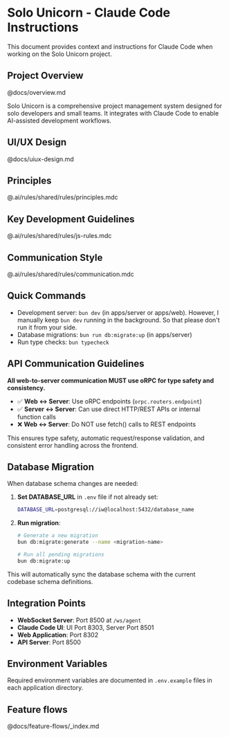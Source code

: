 # Solo Unicorn - Claude Code Instructions

This document provides context and instructions for Claude Code when working on the Solo Unicorn project.

## Project Overview

@docs/overview.md

Solo Unicorn is a comprehensive project management system designed for solo developers and small teams. It integrates with Claude Code to enable AI-assisted development workflows.

## UI/UX Design

@docs/uiux-design.md

## Principles

@.ai/rules/shared/rules/principles.mdc

## Key Development Guidelines

@.ai/rules/shared/rules/js-rules.mdc

## Communication Style

@.ai/rules/shared/rules/communication.mdc

## Quick Commands

- Development server: `bun dev` (in apps/server or apps/web). However, I manually keep `bun dev` running in the background. So that please don't run it from your side.
- Database migrations: `bun run db:migrate:up` (in apps/server)
- Run type checks: `bun typecheck`

## API Communication Guidelines

**All web-to-server communication MUST use oRPC for type safety and consistency.**

- ✅ **Web ↔ Server**: Use oRPC endpoints (`orpc.routers.endpoint`)
- ✅ **Server ↔ Server**: Can use direct HTTP/REST APIs or internal function calls
- ❌ **Web ↔ Server**: Do NOT use fetch() calls to REST endpoints

This ensures type safety, automatic request/response validation, and consistent error handling across the frontend.

## Database Migration

When database schema changes are needed:

1. **Set DATABASE_URL** in `.env` file if not already set:
   ```bash
   DATABASE_URL=postgresql://iw@localhost:5432/database_name
   ```

2. **Run migration**:
   ```bash
   # Generate a new migration
   bun db:migrate:generate --name <migration-name>

   # Run all pending migrations
   bun db:migrate:up
   ```

This will automatically sync the database schema with the current codebase schema definitions.

## Integration Points

- **WebSocket Server**: Port 8500 at `/ws/agent`
- **Claude Code UI**: UI Port 8303, Server Port 8501
- **Web Application**: Port 8302
- **API Server**: Port 8500

## Environment Variables

Required environment variables are documented in `.env.example` files in each application directory.

## Feature flows

@docs/feature-flows/_index.md
